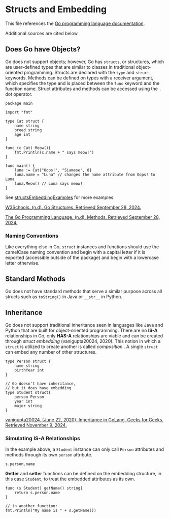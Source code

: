 # Structs and Embedding
This file references the [Go programming language documentation](https://go.dev/ref/spec).

Additional sources are cited below.

## Does Go have Objects?
Go does not support objects; however, Go has ```structs```, or structures, which are user-defined types that are similar to classes in traditional object-oriented programming. Structs are declared with the ```type``` and ```struct``` keywords. Methods can be defined on types with a receiver argument, which specifies the type and is placed between the ```func``` keyword and the function name. Struct attributes and methods can be accessed using the ```.``` dot operator.

```
package main

import "fmt"

type Cat struct {
	name string
	breed string
	age int
}

func (c Cat) Meow(){
	fmt.Println(c.name + " says meow!")
}

func main() {
	luna := Cat{"Oops!", "Siamese", 8}
	luna.name = "Luna" // changes the name attribute from Oops! to Luna
	luna.Meow() // Luna says meow!
}
```
See [structsEmbeddingExamples](https://github.com/danielleWilliams4dx/Go-CS330/tree/main/structsEmbeddingExamples) for more examples.

[W3Schools. (n.d). Go Structures. Retrieved September 28, 2024.](https://www.w3schools.com/go/go_struct.php)

[The Go Programming Language. (n.d). Methods. Retrieved September 28, 2024.](https://go.dev/tour/methods/1)

### Naming Conventions
Like everything else in Go, ```struct``` instances and functions should use the camelCase naming convention and begin with a capital letter if it is exported (accessible outside of the package) and begin with a lowercase letter otherwise.

## Standard Methods
Go does not have standard methods that serve a similar purpose across all structs such as ```toString()``` in Java or  ```__str__``` in Python.

## Inheritance
Go does not support traditional inheritance seen in languages like Java and Python that are built for object-oriented programming. There are no **IS-A** relationships in Go, only **HAS-A** relationships are viable and can be created through _struct embedding_ (vanigupta20024, 2020). This notion in which a ```struct``` is utilized to create another is called _composition_ . A single ```struct``` can embed any number of other structures.

```
type Person struct {
	name string
	birthYear int
}

// Go doesn't have inheritance,
// but it does have embedding
type Student struct{
	person Person
	year int
	major string
}
```

[vanigupta20024. (June 22, 2020). Inheritance in GoLang. Geeks for Geeks. Retrieved November 9, 2024.](https://www.geeksforgeeks.org/inheritance-in-golang/)

### Simulating IS-A Relationships
In the example above, a ```Student``` instance can only call ```Person``` attributes and methods through its own ```person``` attribute.

```
s.person.name
```
**Getter** and **setter** functions can be defined on the embedding structure, in this case ```Student```, to treat the embedded attributes as its own.
```
func (s Student) getName() string{
	return s.person.name
}

// in another function:
fmt.Println("My name is " + s.getName())
```
